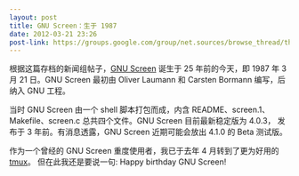 ```yaml
---
layout: post
title: GNU Screen：生于 1987
date: 2012-03-21 23:26
post-link: https://groups.google.com/group/net.sources/browse_thread/thread/e55f5059d2329d36
---
```


根据这篇存档的新闻组帖子，[GNU Screen][1] 诞生于 25 年前的今天，即 1987 年 3
月 21 日。GNU Screen 最初由 Oliver Laumann 和 Carsten Bormann 编写，后纳入 GNU
工程。<!--more--> 

当时 GNU Screen 由一个 shell 脚本打包而成，内含
README、screen.1、Makefile、screen.c 总共四个文件。GNU Screen 目前最新稳定版为 4.0.3，
发布于 3 年前。有消息透露，GNU Screen 近期可能会放出 4.1.0 的 Beta
测试版。

作为一个曾经的 GNU Screen 重度使用者，我已于去年 4 月转到了更为好用的 [tmux][2]。
但在此我还是要说一句: Happy birthday GNU Screen!

[1]: http://www.gnu.org/software/screen/
[2]: http://linuxtoy.org/archives/from-screen-to-tmux.html
